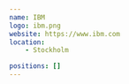 ```yaml
---
name: IBM
logo: ibm.png
website: https://www.ibm.com
location:
    - Stockholm

positions: []
---
```

